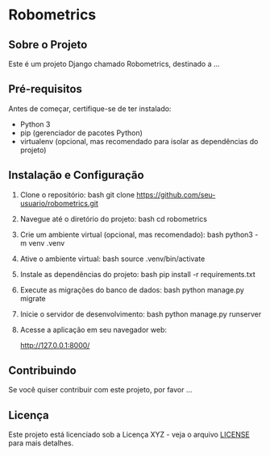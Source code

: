 # Robometrics

## Sobre o Projeto
Este é um projeto Django chamado Robometrics, destinado a ...

## Pré-requisitos
Antes de começar, certifique-se de ter instalado:

- Python 3
- pip (gerenciador de pacotes Python)
- virtualenv (opcional, mas recomendado para isolar as dependências do projeto)

## Instalação e Configuração

1. Clone o repositório:
    bash
    git clone https://github.com/seu-usuario/robometrics.git
    

2. Navegue até o diretório do projeto:
    bash
    cd robometrics
    

3. Crie um ambiente virtual (opcional, mas recomendado):
    bash
    python3 -m venv .venv
    

4. Ative o ambiente virtual:
    bash
    source .venv/bin/activate
    

5. Instale as dependências do projeto:
    bash
    pip install -r requirements.txt
    

6. Execute as migrações do banco de dados:
    bash
    python manage.py migrate
    

7. Inicie o servidor de desenvolvimento:
    bash
    python manage.py runserver
    

8. Acesse a aplicação em seu navegador web:
    
    http://127.0.0.1:8000/
    

## Contribuindo
Se você quiser contribuir com este projeto, por favor ...

## Licença
Este projeto está licenciado sob a Licença XYZ - veja o arquivo [LICENSE](LICENSE) para mais detalhes.
